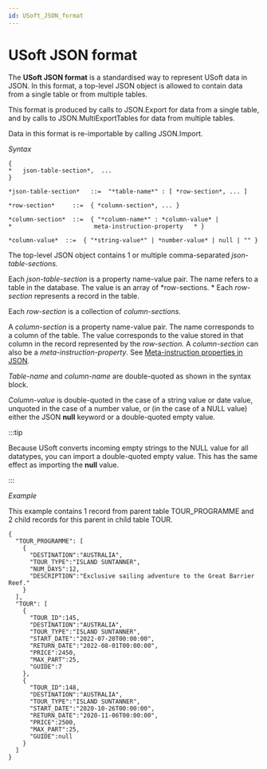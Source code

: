 ```yaml
---
id: USoft_JSON_format
---
```


# USoft JSON format

The **USoft JSON format** is a standardised way to represent USoft data in JSON. In this format, a top-level JSON object is allowed to contain data from a single table or from multiple tables.

This format is produced by calls to JSON.Export for data from a single table, and by calls to JSON.MultiExportTables for data from multiple tables. 

Data in this format is re-importable by calling JSON.Import.

*Syntax*

```
{
*   json-table-section*,  ...
}

*json-table-section*   ::=  "*table-name*" : [ *row-section*, ... ]

*row-section*     ::=  { *column-section*, ... }

*column-section*  ::=  { "*column-name*" : *column-value* |
*                       meta-instruction-property   * }

*column-value*  ::=  { "*string-value*" | *number-value* | null | "" }
```

The top-level JSON object contains 1 or multiple comma-separated *json-table-sections.* 

Each *json-table-section* is a property name-value pair. The name refers to a table in the database. The value is an array of *row-sections. * Each *row-section* represents a record in the table.

Each *row-section* is a collection of *column-sections.* 

A *column-section* is a property name-value pair. The name corresponds to a column of the table. The value corresponds to the value stored in that column in the record represented by the *row-section.* A *column-section* can also be a *meta-instruction-property*. See [Meta-instruction properties in JSON](/docs/Repositories/USoft_JSON_format/Metainstruction_properties_in_JSON.md)*.*

*Table-name* and *column-name* are double-quoted as shown in the syntax block.

*Column-value* is double-quoted in the case of a string value or date value, unquoted in the case of a number value, or (in the case of a NULL value) either the JSON **null** keyword or a double-quoted empty value.


:::tip

Because USoft converts incoming empty strings to the NULL value for all datatypes, you can import a double-quoted empty value. This has the same effect as importing the **null** value.

:::

*Example*

This example contains 1 record from parent table TOUR_PROGRAMME and 2 child records for this parent in child table TOUR.

```language-json
{
  "TOUR_PROGRAMME": [
    {
      "DESTINATION":"AUSTRALIA",
      "TOUR_TYPE":"ISLAND SUNTANNER",
      "NUM_DAYS":12,
      "DESCRIPTION":"Exclusive sailing adventure to the Great Barrier Reef."
    }
  ],
  "TOUR": [
    {
      "TOUR_ID":145,
      "DESTINATION":"AUSTRALIA",
      "TOUR_TYPE":"ISLAND SUNTANNER",
      "START_DATE":"2022-07-20T00:00:00",
      "RETURN_DATE":"2022-08-01T00:00:00",
      "PRICE":2450,
      "MAX_PART":25,
      "GUIDE":7
    },	  
    {
      "TOUR_ID":148,
      "DESTINATION":"AUSTRALIA",
      "TOUR_TYPE":"ISLAND SUNTANNER",
      "START_DATE":"2020-10-26T00:00:00",
      "RETURN_DATE":"2020-11-06T00:00:00",
      "PRICE":2500,
      "MAX_PART":25,
      "GUIDE":null
	}
  ]
}
```